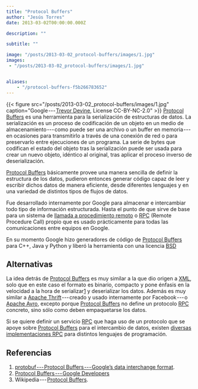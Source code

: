 ```yaml
---
title: "Protocol Buffers"
author: "Jesús Torres"
date: 2013-03-02T00:00:00.000Z

description: ""

subtitle: ""

image: "/posts/2013-03-02_protocol-buffers/images/1.jpg" 
images:
 - "/posts/2013-03-02_protocol-buffers/images/1.jpg" 


aliases:
    - "/protocol-buffers-f5b266783652"
---
```


{{< figure src="/posts/2013-03-02_protocol-buffers/images/1.jpg" caption="Google --- [Trevor Devine](https://flic.kr/p/okeMB), License CC-BY-NC-2.0" >}}
[Protocol Buffers](http://code.google.com/p/protobuf/) es una herramienta para la serialización de estructuras de datos.
La serialización es un proceso de codificación de un objeto en un medio de almacenamiento --- como puede ser una archivo o un buffer en memoria --- en ocasiones para transmitirlo a través de una conexión de red o para preservarlo entre ejecuciones de un programa.
La serie de bytes que codifican el estado del objeto tras la serialización puede ser usada para crear un nuevo objeto, idéntico al original, tras aplicar el proceso inverso de deserialización.

[Protocol Buffers](http://code.google.com/p/protobuf/) básicamente provee una manera sencilla de definir la estructura de los datos, pudieron entonces generar código capaz de leer y escribir dichos datos de manera eficiente, desde diferentes lenguajes y en una variedad de distintos tipos de flujos de datos.

Fue desarrollado internamente por Google para almacenar e intercambiar todo tipo de información estructurada.
Hasta el punto de que sirve de base para un sistema de [llamada a procedimiento remoto](http://es.wikipedia.org/wiki/Remote_Procedure_Call) o [RPC](http://es.wikipedia.org/wiki/Remote_Procedure_Call) (Remote Procedure Call) propio que es usado prácticamente para todas las comunicaciones entre equipos en Google.

En su momento Google hizo generadores de código de [Protocol Buffers](http://code.google.com/p/protobuf/) para C++, Java y Python y liberó la herramienta con una licencia [BSD](http://es.wikipedia.org/wiki/Licencia_BSD)

## Alternativas

La idea detrás de [Protocol Buffers](http://code.google.com/p/protobuf/) es muy similar a la que dio origen a [XML](http://en.wikipedia.org/wiki/XML), solo que en este caso el formato es binario, compacto y pone énfasis en la velocidad a la hora de serializar[1](#fn-489-1) y deserializar los datos.
Además es muy similar a [Apache Thrift](http://en.wikipedia.org/wiki/Apache_Thrift) --- creado y usado internamente por Facebook --- o [Apache Avro](http://en.wikipedia.org/wiki/Apache_Avro), excepto porque [Protocol Buffers](http://code.google.com/p/protobuf/) no define un protocolo [RPC](http://es.wikipedia.org/wiki/Remote_Procedure_Call) concreto, sino sólo como deben empaquetarse los datos.

Si se quiere definir un servicio [RPC](http://es.wikipedia.org/wiki/Remote_Procedure_Call) que haga uso de un protocolo que se apoye sobre [Protocol Buffers](http://code.google.com/p/protobuf/) para el intercambio de datos, existen [diversas implementaciones RPC](http://code.google.com/p/protobuf/wiki/ThirdPartyAddOns#RPC_Implementations) para distintos lenguajes de programación.

## Referencias

1.  [protobuf --- Protocol Buffers --- Google’s data interchange format](http://code.google.com/p/protobuf/).
2.  [Protocol Buffers --- Google Developers](https://developers.google.com/protocol-buffers/)
3.  Wikipedia --- [Protocol Buffers](http://en.wikipedia.org/wiki/Protocol_Buffers).

